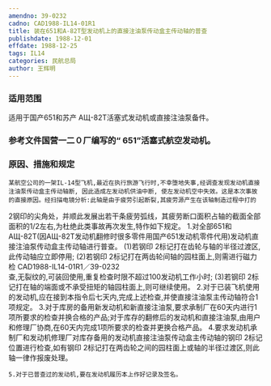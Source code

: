 ```yaml
---
amendno: 39-0232
cadno: CAD1988-IL14-01R1
title: 装在651和A-82Т型发动机上的直接注油泵传动盒主传动轴的普查
publishdate: 1988-12-01
effdate: 1988-12-25
tags: IL14
categories: 民航总局
author: 王辉明
---
```


### 适用范围 
适用于国产651和苏产 АЩ-82Т活塞式发动机或直接注油泵备件。

### 参考文件国营一二０厂编写的“ 651”活塞式航空发动机。

### 原因、措施和规定 
    某航空公司的一架IL-14型飞机,最近在执行旅游飞行时,不幸堕地失事,经调查发现发动机直接注油泵传动盒主传动轴断, 因此造成左发动机供油中断, 使左发动机空中失效。这是本次事故的直接原因。经扫描电镜分析:此轴是由于疲劳引起断裂,其疲劳源产生在该轴制造过程中打的 
2钢印的尖角处，并顺此发展出若干条疲劳弧线，其疲劳断口面积占轴的截面全部面积的1/2左右,为杜绝此类事故再次发生,特作如下规定。 
1.对全部651和 АЩ-82Т(因АЩ-82Т发动机翻修时很多零件用国产651发动机零件代用)发动机直接注油泵传动盒主传动轴进行普查。 
  (1)若钢印 
2标记打在齿轮与轴的半径过渡区,此传动轴应立即停用; 
  (2)若钢印 2标记打在两齿轮间轴的园柱面上,则需进行磁力检
  CAD1988-IL14-01R1／39-0232   
查,无裂纹的,可装回使用,重复检查时限不超过100发动机工作小时; 
  (3)若钢印 
2标记打在轴的端面或不承受扭矩的轴园柱面上,则可继续使用。 
    2.对于已装飞机使用的发动机,应在接到本指令后七天内,完成上述检查,并使直接注油泵主传动轴符合1项规定。 
    3.对于库房的备用新发动机和新直接注油泵,要求承制厂在60天内进行1项所要求的检查并换合格的产品;对于库存的翻修后的发动机和直接注油泵,由用户和修理厂协商,在60天内完成1项所要求的检查并更换合格产品。 
    4.要求发动机承制厂和发动机修理厂对库存备用的发动机直接注油泵传动盒主传动轴的钢印 
2标记位置进行检查,如有钢印 
2标记打在两齿轮之间的园柱面上或轴的半径过渡区,则此轴一律作报废处理。

    5.对于已普查过的发动机,要在发动机履历本上作好记录及签名。
